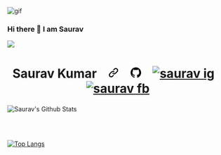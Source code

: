 <img width="440"   margin-left="auto"
  margin-right= "auto" src="https://media.giphy.com/media/WtTnAfZn6aVJfBzlN3/giphy.gif" alt="gif"> 


### Hi there 👋 I am Saurav

![](https://visitor-badge.glitch.me/badge?page_id=sauravkr818) 
<h1 align="center">
    Saurav Kumar&nbsp;&nbsp;&nbsp;
  <a href="https://sauravkr818.github.io/"><img height="24" width="24" src="./assets/link.svg" /></a>&nbsp;&nbsp;&nbsp;
  <a href="https://github.com/sauravkr818"><img height="24" width="24" src="./assets/github-mark.svg" /></a>&nbsp;&nbsp;&nbsp;
  <a href="https://www.instagram.com/s_au.ra_v/"><img alt="saurav ig" height="24" width="24" src="https://github.com/simple-icons/simple-icons/raw/develop/icons/instagram.svg" /></a>&nbsp;&nbsp;&nbsp;
  <a href="https://www.facebook.com/profile.php?id=100011501836103"><img alt="saurav fb" height="24" width="24" src="https://github.com/simple-icons/simple-icons/raw/develop/icons/facebook.svg" /></a>
</h1>


<img align="center" alt="Saurav's Github Stats" src="https://github-readme-stats.vercel.app/api?username=sauravkr818&count_private=true&show_icons=true&hide_border=true&theme=radical" />

<br /> <br />

[![Top Langs](https://github-readme-stats.vercel.app/api/top-langs/?username=sauravkr818&layout=compact)](https://github.com/anuraghazra/github-readme-stats)


<!--
**sauravkr818/sauravkr818** is a ✨ _special_ ✨ repository because its `README.md` (this file) appears on your GitHub profile.

Here are some ideas to get you started:

- 🔭 I’m currently working on ...
- 🌱 I’m currently learning ...
- 👯 I’m looking to collaborate on ...
- 🤔 I’m looking for help with ...
- 💬 Ask me about ...
- 📫 How to reach me: ...
- 😄 Pronouns: ...
- ⚡ Fun fact: ...
-->
